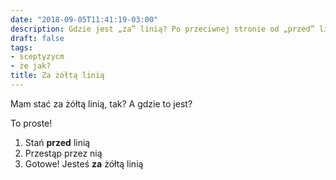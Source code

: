 ```yaml
---
date: "2018-09-05T11:41:19-03:00"
description: Gdzie jest „za” linią? Po przeciwnej stronie od „przed” linią?
draft: false
tags:
- sceptyzycm
- że jak?
title: Za żółtą linią
---
```


Mam stać za żółtą linią, tak? A gdzie to jest?

To proste!

1. Stań **przed** linią
1. Przestąp przez nią
1. Gotowe! Jesteś **za** żółtą linią
